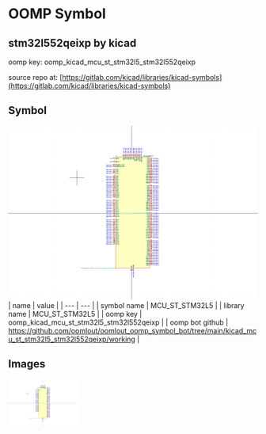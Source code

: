 # OOMP Symbol  
## stm32l552qeixp  by kicad  
  
oomp key: oomp_kicad_mcu_st_stm32l5_stm32l552qeixp  
  
source repo at: [https://gitlab.com/kicad/libraries/kicad-symbols](https://gitlab.com/kicad/libraries/kicad-symbols)  
## Symbol  
  
[![working.png](working_600.png)](working.png)  
| name | value | 
| --- | --- | 
| symbol name | MCU_ST_STM32L5 | 
| library name | MCU_ST_STM32L5 | 
| oomp key | oomp_kicad_mcu_st_stm32l5_stm32l552qeixp | 
| oomp bot github | https://github.com/oomlout/oomlout_oomp_symbol_bot/tree/main/kicad_mcu_st_stm32l5_stm32l552qeixp/working | 
## Images  
  
[![working.png](working_140.png)](working.png)  
